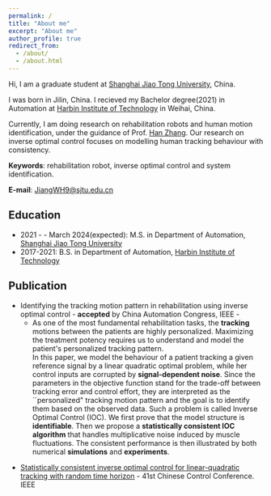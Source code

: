 ```yaml
---
permalink: /
title: "About me"
excerpt: "About me"
author_profile: true
redirect_from: 
  - /about/
  - /about.html
---
```


Hi, I am a graduate student at [Shanghai Jiao Tong University](https://en.sjtu.edu.cn/), China.

I was born in Jilin, China. I recieved my Bachelor degree(2021) in Automation at [Harbin Institute of Technology](http://en.hit.edu.cn/) in Weihai, China.

Currently,  I am doing research on rehabilitation robots and human motion identification, under the guidance of  Prof. [Han Zhang](https://zhanghan-tc.github.io/).
Our research on inverse optimal control focuses on modelling human tracking behaviour with consistency.

 **Keywords**: rehabilitation robot,  inverse optimal control and system identification.

**E-mail**: JiangWH9@sjtu.edu.cn

Education
------
- 2021 - - March 2024(expected): M.S. in Department of Automation, [Shanghai Jiao Tong University](https://en.sjtu.edu.cn/)
- 2017-2021: B.S. in Department of Automation, [Harbin Institute of Technology](http://en.hit.edu.cn/)

Publication
------
- Identifying the tracking motion pattern in rehabilitation using inverse optimal control - **accepted** by China Automation Congress, IEEE
  -<!--dowload my poster here
	![CAC Poster](/images/CAC poster.png)
	-->
  - As one of the most fundamental rehabilitation tasks, the **tracking** motions between the patients are highly personalized. Maximizing the treatment potency requires us to understand and model the patient's personalized tracking pattern.  
  In this paper, we model the behaviour of a patient tracking a given reference signal by a linear quadratic optimal problem, while her control inputs are corrupted by **signal-dependent noise**. Since the parameters in the objective function stand for the trade-off between tracking error and control effort, 
they are interpreted as the ``personalized" tracking motion pattern and the goal is to identify them based on the observed data. 
  Such a problem is called Inverse Optimal Control (IOC). 
  We first prove that the model structure is **identifiable**. Then we propose a **statistically consistent IOC algorithm** that handles multiplicative noise induced by muscle fluctuations. The consistent performance is then illustrated by both numerical **simulations** and **experiments**.  

<!--
My designed robot platform: solidworks
![solidworks](/images/robot.png)
-->

- [Statistically consistent inverse optimal control for linear-quadratic tracking with random time horizon](https://ieeexplore.ieee.org/abstract/document/9902327) - 41st Chinese Control Conference. IEEE



